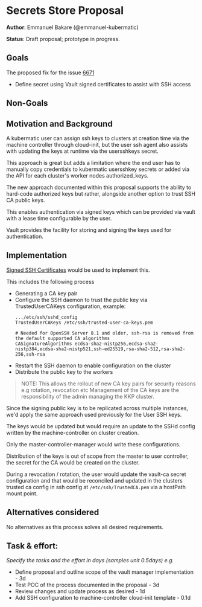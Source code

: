 # Secrets Store Proposal

**Author**: Emmanuel Bakare (@emmanuel-kubermatic)

**Status**: Draft proposal; prototype in progress.

## Goals
The proposed fix for the issue [6671](https://github.com/kubermatic/kubermatic/issues/6671) 

- Define secret using Vault signed certificates to assist with SSH access

## Non-Goals


## Motivation and Background

A kubermatic user can assign ssh keys to clusters at creation time via the machine controller through cloud-init, but the user ssh agent also assists with updating the keys at runtime via the usersshkeys secret.

This approach is great but adds a limitation where the end user has to manually copy credentials to kubermatic usersshkey secrets or added via the API for each cluster's worker nodes authorized_keys.

The new approach documented within this proposal supports the ability to hard-code authorized keys but rather, alongside another option to trust SSH CA public keys.

This enables authentication via signed keys which can be provided via vault with a lease time configurable by the user.

Vault provides the facility for storing and signing the keys used for authentication.


## Implementation

[Signed SSH Certificates](https://www.vaultproject.io/docs/secrets/ssh/signed-ssh-certificates) would be used to implement this.

This includes the following process
 - Generating a CA key pair 
 - Configure the SSH daemon to trust the public key via TrustedUserCAKeys configuration, example:
    ```text
    .../etc/ssh/sshd_config
    TrustedUserCAKeys /etc/ssh/trusted-user-ca-keys.pem
    
    # Needed for OpenSSH Server 8.1 and older, ssh-rsa is removed from the default supported CA algorithms
    CASignatureAlgorithms ecdsa-sha2-nistp256,ecdsa-sha2-nistp384,ecdsa-sha2-nistp521,ssh-ed25519,rsa-sha2-512,rsa-sha2-256,ssh-rsa
    ```
 - Restart the SSH daemon to enable configuration on the cluster
 - Distribute the public key to the workers

> NOTE: This allows the rollout of new CA key pairs for security reasons e.g rotation, revocation etc
> Management of the CA keys are the responsibility of the admin managing the KKP cluster.

Since the signing public key is to be replicated across multiple instances, we'd apply the same approach used previously for the User SSH keys.

The keys would be updated but would require an update to the SSHd config written by the machine-controller on cluster creation. 

Only the master-controller-manager would write these configurations.

Distribution of the keys is out of scope from the master to user controller, the secret for the CA would be created on the cluster.

During a revocation / rotation, the user would update the vault-ca secret configuration and that would be reconciled and updated in the clusters trusted ca config in ssh config at `/etc/ssh/TrustedCA.pem` via a hostPath mount point.


## Alternatives considered

No alternatives as this process solves all desired requirements.


## Task & effort:
*Specify the tasks and the effort in days (samples unit 0.5days) e.g.*
* Define proposal and outline scope of the vault manager implementation - 3d
* Test POC of the process documented in the proposal - 3d
* Review changes and update process as desired - 1d
* Add SSH configuration to machine-controller cloud-init template - 0.1d